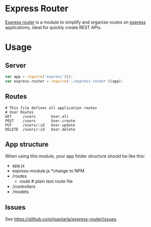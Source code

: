 # **Express Router**
[Express router](https://github.com/joaotarla/express-router) is a module to simplify and organize routes on [express](http://expressjs.com) applications, ideal for quickly create REST APIs.


# Usage
## Server
```javascript
var app = require('express')();
var express-router = require('./express-router')(app);
```

## Routes
```
# This file defines all application routes
# User Routes
GET     /users       User.all
POST    /users       User.create      
PUT     /users/:id   User.update
DELETE  /users/:id   User.delete

```
## App structure
When using this module, your app folder structure should be like this:
- app.js
- express-module.js *change to NPM
- /routes
  - route # plain text route file
- /controllers
- /models

## Issues

See <https://github.com/joaotarla/express-router/issues>.
